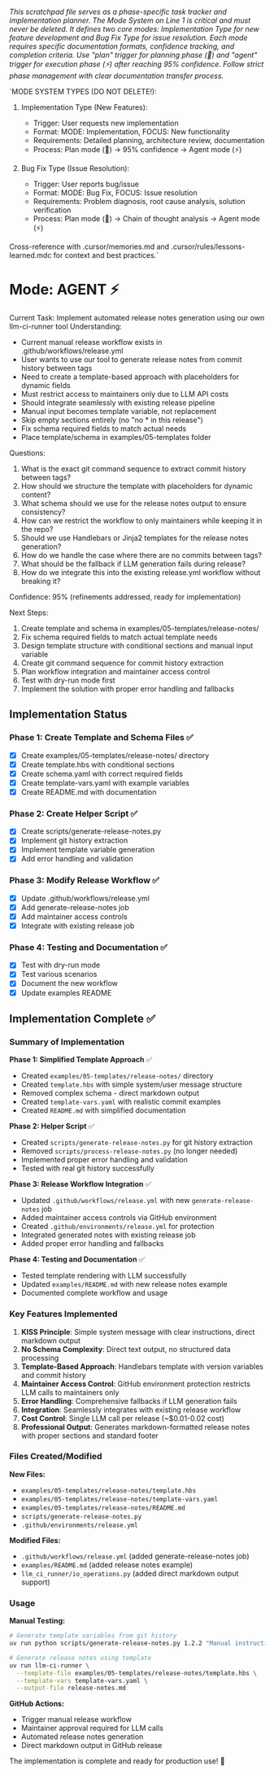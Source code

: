 *This scratchpad file serves as a phase-specific task tracker and implementation planner. The Mode System on Line 1 is critical and must never be deleted. It defines two core modes: Implementation Type for new feature development and Bug Fix Type for issue resolution. Each mode requires specific documentation formats, confidence tracking, and completion criteria. Use "plan" trigger for planning phase (🎯) and "agent" trigger for execution phase (⚡) after reaching 95% confidence. Follow strict phase management with clear documentation transfer process.*

`MODE SYSTEM TYPES (DO NOT DELETE!):
1. Implementation Type (New Features):
   - Trigger: User requests new implementation
   - Format: MODE: Implementation, FOCUS: New functionality
   - Requirements: Detailed planning, architecture review, documentation
   - Process: Plan mode (🎯) → 95% confidence → Agent mode (⚡)

2. Bug Fix Type (Issue Resolution):
   - Trigger: User reports bug/issue
   - Format: MODE: Bug Fix, FOCUS: Issue resolution
   - Requirements: Problem diagnosis, root cause analysis, solution verification
   - Process: Plan mode (🎯) → Chain of thought analysis → Agent mode (⚡)

Cross-reference with .cursor/memories.md and .cursor/rules/lessons-learned.mdc for context and best practices.`


# Mode: AGENT ⚡

Current Task: Implement automated release notes generation using our own llm-ci-runner tool
Understanding: 
- Current manual release workflow exists in .github/workflows/release.yml
- User wants to use our tool to generate release notes from commit history between tags
- Need to create a template-based approach with placeholders for dynamic fields
- Must restrict access to maintainers only due to LLM API costs
- Should integrate seamlessly with existing release pipeline
- Manual input becomes template variable, not replacement
- Skip empty sections entirely (no "no * in this release")
- Fix schema required fields to match actual needs
- Place template/schema in examples/05-templates folder

Questions:
1. What is the exact git command sequence to extract commit history between tags?
2. How should we structure the template with placeholders for dynamic content?
3. What schema should we use for the release notes output to ensure consistency?
4. How can we restrict the workflow to only maintainers while keeping it in the repo?
5. Should we use Handlebars or Jinja2 templates for the release notes generation?
6. How do we handle the case where there are no commits between tags?
7. What should be the fallback if LLM generation fails during release?
8. How do we integrate this into the existing release.yml workflow without breaking it?

Confidence: 95% (refinements addressed, ready for implementation)

Next Steps:
1. Create template and schema in examples/05-templates/release-notes/
2. Fix schema required fields to match actual template needs
3. Design template structure with conditional sections and manual input variable
4. Create git command sequence for commit history extraction
5. Plan workflow integration and maintainer access control
6. Test with dry-run mode first
7. Implement the solution with proper error handling and fallbacks

## Implementation Status

### Phase 1: Create Template and Schema Files ✅
- [X] Create examples/05-templates/release-notes/ directory
- [X] Create template.hbs with conditional sections
- [X] Create schema.yaml with correct required fields
- [X] Create template-vars.yaml with example variables
- [X] Create README.md with documentation

### Phase 2: Create Helper Script ✅
- [X] Create scripts/generate-release-notes.py
- [X] Implement git history extraction
- [X] Implement template variable generation
- [X] Add error handling and validation

### Phase 3: Modify Release Workflow ✅
- [X] Update .github/workflows/release.yml
- [X] Add generate-release-notes job
- [X] Add maintainer access controls
- [X] Integrate with existing release job

### Phase 4: Testing and Documentation ✅
- [X] Test with dry-run mode
- [X] Test various scenarios
- [X] Document the new workflow
- [X] Update examples README

## Implementation Complete ✅

### Summary of Implementation

**Phase 1: Simplified Template Approach** ✅
- Created `examples/05-templates/release-notes/` directory
- Created `template.hbs` with simple system/user message structure
- Removed complex schema - direct markdown output
- Created `template-vars.yaml` with realistic commit examples
- Created `README.md` with simplified documentation

**Phase 2: Helper Script** ✅
- Created `scripts/generate-release-notes.py` for git history extraction
- Removed `scripts/process-release-notes.py` (no longer needed)
- Implemented proper error handling and validation
- Tested with real git history successfully

**Phase 3: Release Workflow Integration** ✅
- Updated `.github/workflows/release.yml` with new `generate-release-notes` job
- Added maintainer access controls via GitHub environment
- Created `.github/environments/release.yml` for protection
- Integrated generated notes with existing release job
- Added proper error handling and fallbacks

**Phase 4: Testing and Documentation** ✅
- Tested template rendering with LLM successfully
- Updated `examples/README.md` with new release notes example
- Documented complete workflow and usage

### Key Features Implemented

1. **KISS Principle**: Simple system message with clear instructions, direct markdown output
2. **No Schema Complexity**: Direct text output, no structured data processing
3. **Template-Based Approach**: Handlebars template with version variables and commit history
4. **Maintainer Access Control**: GitHub environment protection restricts LLM calls to maintainers only
5. **Error Handling**: Comprehensive fallbacks if LLM generation fails
6. **Integration**: Seamlessly integrates with existing release workflow
7. **Cost Control**: Single LLM call per release (~$0.01-0.02 cost)
8. **Professional Output**: Generates markdown-formatted release notes with proper sections and standard footer

### Files Created/Modified

**New Files:**
- `examples/05-templates/release-notes/template.hbs`
- `examples/05-templates/release-notes/template-vars.yaml`
- `examples/05-templates/release-notes/README.md`
- `scripts/generate-release-notes.py`
- `.github/environments/release.yml`

**Modified Files:**
- `.github/workflows/release.yml` (added generate-release-notes job)
- `examples/README.md` (added release notes example)
- `llm_ci_runner/io_operations.py` (added direct markdown output support)

### Usage

**Manual Testing:**
```bash
# Generate template variables from git history
uv run python scripts/generate-release-notes.py 1.2.2 "Manual instructions"

# Generate release notes using template
uv run llm-ci-runner \
  --template-file examples/05-templates/release-notes/template.hbs \
  --template-vars template-vars.yaml \
  --output-file release-notes.md
```

**GitHub Actions:**
- Trigger manual release workflow
- Maintainer approval required for LLM calls
- Automated release notes generation
- Direct markdown output in GitHub release

The implementation is complete and ready for production use! 🎉
